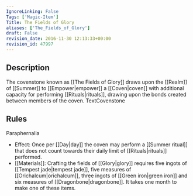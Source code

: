```yaml
---
IgnoreLinking: False
Tags: ['Magic-Item']
Title: The Fields of Glory
aliases: ['The_Fields_of_Glory']
draft: False
revision_date: 2016-11-30 12:13:33+00:00
revision_id: 47997
---
```


## Description
The covenstone known as [[The Fields of Glory]] draws upon the [[Realm]] of [[Summer]] to [[Empower|empower]] a [[Coven|coven]] with additional capacity for performing [[Rituals|rituals]], drawing upon the bonds created between members of the coven.
TextCovenstone
## Rules
Paraphernalia
* Effect: Once per [[Day|day]] the coven may perform a [[Summer ritual]] that does not count towards their daily limit of [[Rituals|rituals]] performed.
* [[Materials]]: Crafting the fields of [[Glory|glory]] requires five ingots of [[Tempest jade|tempest jade]], five measures of [[Orichalcum|orichalcum]], three ingots of [[Green iron|green iron]] and six measures of [[Dragonbone|dragonbone]]. It takes one month to make one of these items.